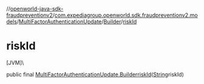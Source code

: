 //[openworld-java-sdk-fraudpreventionv2](../../../../index.md)/[com.expediagroup.openworld.sdk.fraudpreventionv2.models](../../index.md)/[MultiFactorAuthenticationUpdate](../index.md)/[Builder](index.md)/[riskId](risk-id.md)

# riskId

[JVM]\

public final [MultiFactorAuthenticationUpdate.Builder](index.md)[riskId](risk-id.md)([String](https://docs.oracle.com/javase/8/docs/api/java/lang/String.html)riskId)
